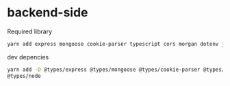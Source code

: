 # backend-side
Required library
```bash
yarn add express mongoose cookie-parser typescript cors morgan dotenv jsonwebtoken bcrypt
``` 
dev depencies
```bash 
yarn add -D @types/express @types/mongoose @types/cookie-parser @types/cors @types/morgan nodemon @types/jsonwebtoken @types/bcrypt
@types/node
```
